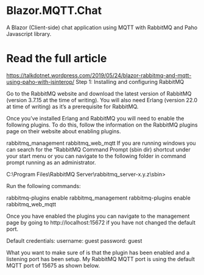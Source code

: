 # Blazor.MQTT.Chat
A Blazor (Client-side) chat application using MQTT with RabbitMQ and Paho Javascript library.

# Read the full article
https://talkdotnet.wordpress.com/2019/05/24/blazor-rabbitmq-and-mqtt-using-paho-with-jsinterop/
Step 1: Installing and configuring RabbitMQ

Go to the RabbitMQ website and download the latest version of RabbitMQ (version 3.7.15 at the time of writing). You will also need Erlang (version 22.0 at time of writing) as it’s a prerequisite for RabbitMQ.

Once you’ve installed Erlang and RabbitMQ you will need to enable the following plugins. To do this, follow the information on the RabbitMQ plugins page on their website about enabling plugins.

rabbitmq_management
rabbitmq_web_mqtt
If you are running windows you can search for the “RabbitMQ Command Prompt (sbin dir) shortcut under your start menu or you can navigate to the following folder in command prompt running as an administrator.

C:\Program Files\RabbitMQ Server\rabbitmq_server-x.y.z\sbin>

Run the following commands:

rabbitmq-plugins enable rabbitmq_management
rabbitmq-plugins enable rabbitmq_web_mqtt

Once you have enabled the plugins you can navigate to the management page by going to http://localhost:15672 if you have not changed the default port.

Default credentials:
username: guest
password: guest

What you want to make sure of is that the plugin has been enabled and a listening port has been setup. My RabbitMQ MQTT port is using the default MQTT port of 15675 as shown below.
